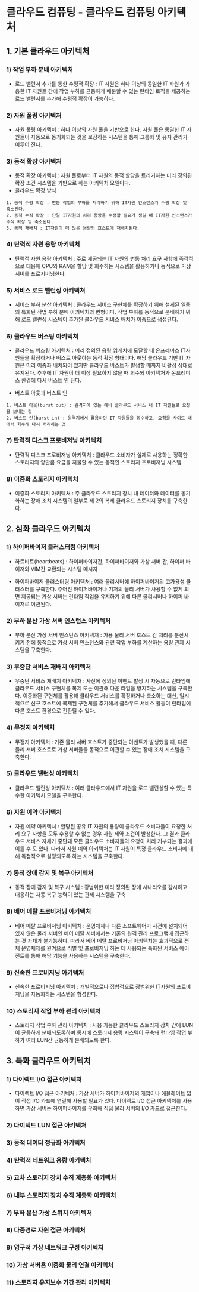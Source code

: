 # 클라우드 컴퓨팅 - 클라우드 컴퓨팅 아키텍처

## 1.  기본 클라우드 아키텍처

### 1) 작업 부하 분배 아키텍처

* 로드 밸런서 추가를 통한 수평적 확장 : IT 자원은 하나 이상의 동일한 IT 자원과 가용한 IT 자원들 간에 작업 부하를 균등하게 배분할 수 있는 런타임 로직을 제공하는 로드 밸런서를 추가해 수평적 확장이 가능하다.

### 2) 자원 풀링 아키텍처

* 자원 풀링 아키텍처 : 하나 이상의 자원 풀을 기반으로 한다. 자원 풀은 동일한 IT 자원들이 자동으로 동기화되는 것을 보장하는 시스템을 통해 그룹화 및 유지 관리가 이루어 진다.

### 3) 동적 확장 아키텍처

* 동적 확장 아키텍처 : 자원 풀로부터 IT 자원의 동적 할당을 트리거하는 미리 정의된 확장 조건 시스템을 기반으로 하는 아키텍처 모델이다.
* 클라우드 확장 방식

```
1. 동적 수평 확장 : 변동 작업의 부하를 처리하기 위해 IT자원 인스턴스가 수평 확장 및 축소된다.
2. 동적 수직 확장 : 단일 IT자원의 처리 용량을 수정할 필요가 생길 때 IT자원 인스턴스가 수직 확장 및 축소된다.
3. 동적 재배치 : IT자원이 더 많은 용량의 호스트에 재배치된다.
```

### 4) 탄력적 자원 용량 아키텍처

* 탄력적 자원 용량 아키텍처 : 주로 제공되는 IT 자원의 변동 처리 요구 사항에 즉각적으로 대응해 CPU와 RAM을 할당 및 회수하는 시스템을 활용하거나 동적으로 가상 서버를 프로지버닝한다.

### 5) 서비스 로드 밸런싱 아키텍처

* 서비스 부하 분산 아키텍처 : 클라우드 서비스 구현체를 확장하기 위해 설게된 일종의 특화된 작업 부하 분배 아키텍처의 변형이다. 작업 부하를 동적으로 분배하기 위해 로드 밸런싱 시스템이 추가된 클라우드 서비스 배치가 이중으로 생성된다.

### 6) 클라우드 버스팅 아키텍처

* 클라우드 버스팅 아키텍처 : 미리 정의된 용량 임게치에 도달할 때 온프레미스 IT자원들을 확장하거나 버스트 아웃하는 동적 확장 형태이다. 해당 클라우드 기반 IT 자원은 미리 이중화 배치되어 있지만 클라우드 버스트가 발생할 때까지 비활성 상태로 유지된다. 추후에 IT 자원이 더 이상 필요하지 않을 때 회수되 아키텍처가 온프레미스 환경에 다시 버스트 인 된다.

* 버스트 아웃과 버스트 인

```
1. 버스트 아웃(burst out) : 원격지에 있는 예비 클라우드 서비스 내 IT 자원들로 요청을 보내는 것
2. 버스트 인(burst in) : 원격지에서 활용하던 IT 자원들을 회수하고, 요청을 사이트 내에서 회수해 다시 처리하는 것
```

### 7) 탄력적 디스크 프로비저닝 아키텍처

* 탄력적 디스크 프로비저닝 아키텍처 : 클라우드 소비자가 실제로 사용하는 정확한 스토리지의 양만큼 요금을 지불할 수 있는 동적인 스토리지 프로비저닝 시스템.

### 8) 이중화 스토리지 아키텍처

* 이중화 스토리지 아키텍처 : 주 클라우드 스토리지 장치 내 데이터와 데이터를 동기화하는 장애 조치 시스템의 일부로 제 2의 복제 클라우드 스토리지 장치를 구축한다.

## 2. 심화 클라우드 아키텍처

### 1) 하이퍼바이저 클러스터링 아키텍처

* 하트비트(heartbeats) : 하이퍼바이저간, 하이퍼바이저와 가상 서버 간, 하이퍼 바이저와 VIM간 교환되는 시스템 메시지

* 하이퍼바이저 클러스터링 아키텍처 : 여러 물리서버에 하이퍼바이저의 고가용성 클러스터를 구축한다. 주어진 하이퍼바이저나 기저의 물리 서버가 사용할 수 없게 되면 제공되는 가상 서버는 런타임 작업을 유지하기 위해 다른 물리서버나 하이퍼 바이저로 이관된다.

### 2) 부하 분산 가상 서버 인스턴스 아키텍처

* 부하 분산 가상 서버 인스턴스 아키텍처 : 가용 물리 서버 호스트 간 처리를 분산시키기 전에 동적으로 가상 서버 인스턴스와 관련 작업 부하를 계산하는 용량 관제 시스템을 구축한다. 

### 3) 무중단 서비스 재배치 아키텍처

* 무중단 서비스 재배치 아키텍처 : 사전에 정의된 이벤트 발생 시 자동으로 런타임에 클라우드 서비스 구현체를 복제 또는 이관해 다운 타임을 방지하는 시스템을 구축한다. 이중화된 구현체를 활용해 클라우드 서비스를 확장하거나 축소하는 대신, 일시적으로 신규 호스트에 복제된 구현체를 추가해서 클라우드 서비스 활동이 런타임에 다른 호스트 환경으로 전환될 수 있다.

### 4) 무정지 아키텍처

* 무정지 아키텍처 : 기존 물리 서버 호스트가 중단되는 이벤트가 발생했을 때, 다른 물리 서버 호스트로 가상 서버들을 동적으로 이관할 수 있는 장애 조치 시스템을 구축한다. 

### 5) 클라우드 밸런싱 아키텍처

* 클라우드 밸런싱 아키텍처 : 여러 클라우드에서 IT 자원을 로드 밸런싱할 수 있는 특수한 아키텍처 모델을 구축한다.

### 6) 자원 예약 아키텍처

* 자원 예약 아키텍처 : 할당된 공유 IT 자원의 용량이 클라우드 소비자들이 요청한 처리 요구 사항을 모두 수용할 수 없는 경우 자원 제약 조건이 발생한다. 그 결과 클라우드 서비스 자체가 중단돼 모든 클라우드 소비자들의 요청이 처리 거부되는 결과에 이를 수 도 있다. 따라서 자원 예약 아키텍처는 IT 자원이 특정 클라우드 소비자에 대해 독점적으로 설정되도록 하는 시스템을 구축한다.

### 7) 동적 장애 감지 및 복구 아키텍처

* 동적 장애 감지 및 복구 시스템 : 광범위한 미리 정의된 장애 시나리오를 감시하고 대응하는 자동 복구 능력이 있는 관제 시스템을 구축

### 8) 베어 메탈 프로비저닝 아키텍처

* 베어 메탈 프로비저닝 아키텍처 : 운영체제나 다른 소프트웨어가 사전에 설치되어 있지 않은 물리 서버인 베어 메탈 서버에서는 기존의 원격 관리 프로그램에 접근하는 것 자체가 불가능하다. 따라서 베어 메탈 프로비저닝 아키텍처는 효과적으로 전체 운영체제를 원겨으로 식별 및 프로비저닝 하는 데 사용되는 특화된 서비스 에이전트를 통해 해당 기능을 사용하는 시스템을 구축한다.

### 9) 신속한 프로비저닝 아키텍처 

* 신속한 프로비저닝 아키텍처 : 개별적으로나 집합적으로 광범위한 IT자원의 프로비저닝을 자동화하는 시스템을 형성한다.

### 10) 스토리지 작업 부하 관리 아키텍처

* 스토리지 작업 부하 관리 아키텍처 : 사용 가능한 클라우드 스토리지 장치 간에 LUN이 균등하게 분배되도록하며 동시에 스토리지 용량 시스템이 구축돼 런타임 작업 부하가 여러 LUN간 균등하게 분배되도록 한다.

## 3. 특화 클라우드 아키텍처

### 1) 다이렉트 I/O 접근 아키텍처

* 다이렉트 I/O 접근 아키텍처 : 가상 서버가 하이퍼바이저의 개입이나 에뮬레이트 없이 직접 I/O 카드에 연결해 사용할 필요가 있다. 다이렉트 I/O 접근 아키텍처를 사용하면 가상 서버는 하이퍼바이저를 우회해 직접 물리 서버의 I/O 카드로 접근한다.

### 2) 다이텍트 LUN 접근 아키텍처

### 3) 동적 데이터 정규화 아키텍처

### 4) 탄력적 네트워크 용량 아키텍처

### 5) 교차 스토리지 장치 수직 계층화 아키텍처

### 6) 내부 스토리지 장치 수직 계층화 아키텍처

### 7) 부하 분산 가상 스위치 아키텍처

### 8) 다중경로 자원 접근 아키텍처

### 9) 영구적 가상 네트워크 구성 아키텍처

### 10) 가상 서버용 이중화 물리 연결 아키텍처

### 11) 스토리지 유지보수 기간 관리 아키텍처

